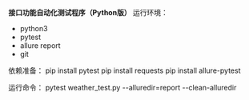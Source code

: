 **接口功能自动化测试程序（Python版）**
运行环境：
- python3
- pytest
- allure report
- git

依赖准备：
pip install pytest
pip install requests
pip install allure-pytest

运行命令：
pytest weather_test.py --alluredir=report --clean-alluredir